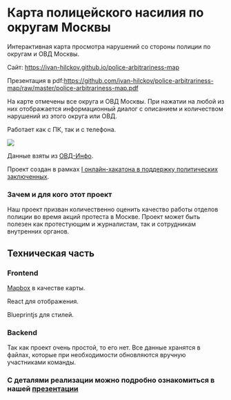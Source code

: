 # Карта полицейского насилия по округам Москвы

Интерактивная карта просмотра нарушений со стороны полиции по округам и ОВД Москвы.

Сайт: https://ivan-hilckov.github.io/police-arbitrariness-map

Презентация в pdf:https://github.com/ivan-hilckov/police-arbitrariness-map/raw/master/police-arbitrariness-map.pdf


На карте отмечены все округа и ОВД Москвы. При нажатии на любой из них отображается информационный диалог с описанием и количеством нарушений из этого округа или ОВД.

Работает как с ПК, так и с телефона.

![](demo.gif)

Данные взяты из [ОВД-Инфо](https://ovdinfo.org).

Проект создан в рамках [I онлайн-хакатона в поддержку политических заключенных](https://github.com/developers-against-repressions/devs-against-the-machine/issues/17).

### Зачем и для кого этот проект

Наш проект призван количественно оценить качество работы отделов полиции во время акций протеста в Москве.
Проект может быть полезен как протестующим и журналистам, так и сотрудникам внутренних органов.

## Техническая часть

### Frontend

[Mapbox](https://www.mapbox.com/) в качестве карты.

React для отображения.

Blueprintjs для стилей.

### Backend

Так как проект очень простой, то его нет. Все данные хранятся в файлах, которые при необходимости обновляются вручную участниками команды.

### С деталями реализации можно подробно ознакомиться в нашей [презентации](https://github.com/ivan-hilckov/police-arbitrariness-map/raw/master/police-arbitrariness-map.pdf)
